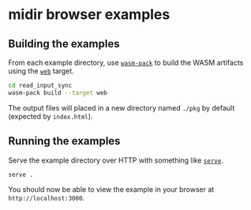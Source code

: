 # midir browser examples

## Building the examples

From each example directory, use [`wasm-pack`](https://rustwasm.github.io/) to build the WASM artifacts using the [`web`](https://rustwasm.github.io/docs/wasm-bindgen/examples/without-a-bundler.html) target.

```sh
cd read_input_sync
wasm-pack build --target web
```

The output files will placed in a new directory named `./pkg` by default (expected by `index.html`).

## Running the examples

Serve the example directory over HTTP with something like [`serve`](https://github.com/vercel/serve).

```sh
serve .
```

You should now be able to view the example in your browser at `http://localhost:3000`.
